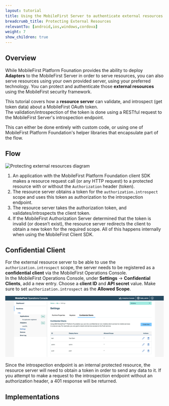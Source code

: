 ```yaml
---
layout: tutorial
title: Using the MobileFirst Server to authenticate external resources
breadcrumb_title: Protecting External Resources
relevantTo: [android,ios,windows,cordova]
weight: 7
show_children: true
---
```

## Overview
While MobileFirst Platform Founation provides the ability to deploy **Adapters** to the MobileFirst Server in order to serve resources, you can also serve resources using your own provided server, using your preferred technology. You can protect and authenticate those **external resources** using the MobileFirst security framework.

This tutorial covers how a **resource server** can validate, and introspect (get token data) about a MobileFirst OAuth token.  
The validation/introspection of the token is done using a RESTful request to the MobileFirst Server's introspection endpoint.

This can either be done entirely with custom code, or using one of MobileFirst Platform Foundation's helper libraries that encapsulate part of the flow.

## Flow
![Protecting external resources diagram]()

1. An application with the MobileFirst Platform Foundation client SDK makes a resource request call (or any HTTP request) to a protected resource with or without the `Authorization` header (token).
2. The resource server obtains a token for the `authorization.introspect` scope and uses this token as authorization to the introspection endpoint.
3. The resource server takes the authorization token, and validates/introspects the client token.
4. If the MobileFirst Authorization Server determined that the token is invalid (or doesn’t exist), the resource server redirects the client to obtain a new token for the required scope. All of this happens internally when using the MobileFirst Client SDK.

## Confidential Client
For the external resource server to be able to use the `authorization.introspect` scope, the server needs to be registered as a **confidential client** via the MobileFirst Operations Console.  
In the MobileFirst Operations Console, under **Settings** → **Confidential Clients**, add a new entry. Choose a **client ID** and **API secret** value. Make sure to set `authorization.introspect` as the **Allowed Scope**.

![Confidential clients](confidential-client.png)

Since the introspection endpoint is an internal protected resource, the resource server will need to obtain a token in order to send any data to it. If you attempt to make a request to the introspection endpoint without an authorization header, a 401 response will be returned.

## Implementations
